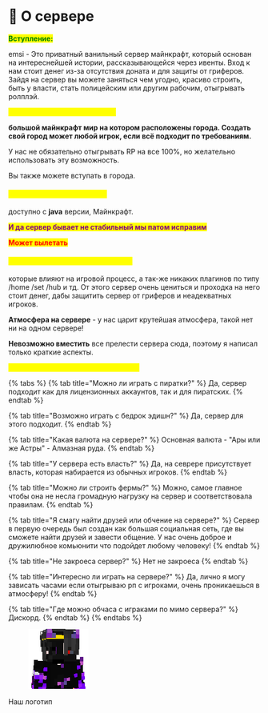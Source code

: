 # 📌 О сервере

<mark style="color:green;">**Вступление:**</mark>

emsi - Это приватный ванильный сервер майнкрафт, который основан на интереснейшей истории, рассказывающейся через ивенты. Вход к нам стоит денег из-за отсутствия доната и для защиты от гриферов. Зайдя на сервер вы можете заняться чем угодно, красиво строить, быть у власти, стать полицейским или другим рабочим, отыгрывать ролплэй.

<mark style="color:yellow;">**Сервер представляет из себя:**</mark>

**большой майнкрафт мир на котором расположены города. Создать свой город может любой игрок, если всё подходит по требованиям.**

У нас не обязательно отыгрывать RP на все 100%, но желательно использовать эту возможность.

Вы также можете вступать в города.

#### <mark style="color:yellow;">**Игра на сервере возможна:**</mark> <a href="#igra-na-servere-vozmozhna" id="igra-na-servere-vozmozhna"></a>

доступно с  **java** версии,  Майнкрафт.

<mark style="color:purple;">**И да сервер бывает не стабильный мы патом исправим**</mark>&#x20;

<mark style="color:red;">**Может вылетать**</mark>&#x20;

#### <mark style="color:yellow;">**На сервере нет приватов, донатов:**</mark> <a href="#na-servere-net-privatov-donatov" id="na-servere-net-privatov-donatov"></a>

которые влияют на игровой процесс, а так-же никаких плагинов по типу /home /set /hub и тд. От этого сервер очень цениться и проходка на него стоит денег, дабы защитить сервер от гриферов и неадекватных игроков.

**Атмосфера на сервере** - у нас царит крутейшая атмосфера, такой нет ни на одном сервере!

**Невозможно вместить** все прелести сервера сюда, поэтому я написал только краткие аспекты.

<mark style="color:yellow;">**Вопросы которые часто нам задают:**</mark>



{% tabs %}
{% tab title="Можно ли играть с пиратки?" %}
Да, сервер подходит как для лицензионных аккаунтов, так и для пиратских.
{% endtab %}

{% tab title="Возможно играть с бедрок эдишн?" %}
Да, сервер для этого подходит.
{% endtab %}

{% tab title="Какая валюта на сервере?" %}
Основная валюта - "Ары или же Астры" - Алмазная руда.
{% endtab %}

{% tab title="У сервера есть власть?" %}
Да, на севрере присутствует власть, которая набирается из обычных игроков.
{% endtab %}

{% tab title="Можно ли строить фермы?" %}
Можно, самое главное чтобы она не несла громадную нагрузку на сервер и соответствовала правилам.
{% endtab %}

{% tab title="Я смагу найти друзей или обчение на сервере?" %}
Сервер в первую очередь был создан как большая социальная сеть, где вы сможете найти друзей и завести общение. У нас очень доброе и дружилюбное комьюнити что подойдет любому человеку!
{% endtab %}

{% tab title="Не закроеса сервер?" %}
Нет не закроеса
{% endtab %}

{% tab title="Интересно ли играть на сервере?" %}
Да, лично я могу зависать часами если отыгрываю рп с игроками, очень проникаешься в атмосферу!
{% endtab %}

{% tab title="Где можно обчаса с играками по мимо сервера?" %}
Дискорд.
{% endtab %}
{% endtabs %}



<figure><img src="../../.gitbook/assets/skin-avatar.png" alt=""><figcaption></figcaption></figure>

Наш логотип
